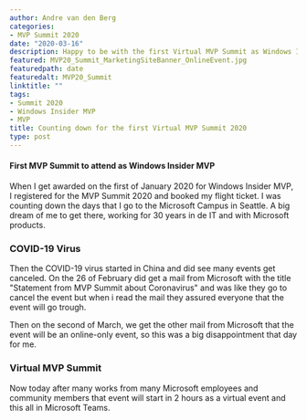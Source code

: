 ```yaml
---
author: Andre van den Berg
categories:
- MVP Summit 2020
date: "2020-03-16"
description: Happy to be with the first Virtual MVP Summit as Windows Insider MVP
featured: MVP20_Summit_MarketingSiteBanner_OnlineEvent.jpg
featuredpath: date
featuredalt: MVP20_Summit
linktitle: ""
tags:
- Summit 2020
- Windows Insider MVP
- MVP
title: Counting down for the first Virtual MVP Summit 2020
type: post
---
```



#### First MVP Summit to attend as Windows Insider MVP

When I get awarded on the first of January 2020 for Windows Insider MVP, I registered for the MVP Summit 2020 and booked my flight ticket. I was counting down the days that I  go to the Microsoft Campus in Seattle. A big dream of me to get there, working for 30 years in de IT and with Microsoft products.

### COVID-19 Virus

Then the COVID-19 virus started in China and did see many events get canceled. On the 26 of February did get a mail from Microsoft with the title "Statement from MVP Summit about Coronavirus" and was like they go to cancel the event but when i read the mail they assured everyone that the event will go trough.

Then on the second of March, we get the other mail from Microsoft that the event will be an online-only event, so this was a big disappointment that day for me.

### Virtual MVP Summit

Now today after many works from many Microsoft employees and community members that event will start in 2 hours as a virtual event and this all in Microsoft Teams.

